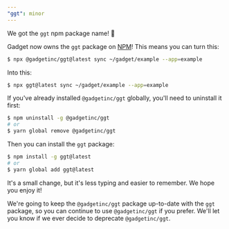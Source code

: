 ```yaml
---
"ggt": minor
---
```


We got the `ggt` npm package name! 🎉

Gadget now owns the `ggt` package on [NPM](https://www.npmjs.com/package/ggt)! This means you can turn this:

```sh
$ npx @gadgetinc/ggt@latest sync ~/gadget/example --app=example
```

Into this:

```sh
$ npx ggt@latest sync ~/gadget/example --app=example
```

If you've already installed `@gadgetinc/ggt` globally, you'll need to uninstall it first:

```sh
$ npm uninstall -g @gadgetinc/ggt
# or
$ yarn global remove @gadgetinc/ggt
```

Then you can install the `ggt` package:

```sh
$ npm install -g ggt@latest
# or
$ yarn global add ggt@latest
```

It's a small change, but it's less typing and easier to remember. We hope you enjoy it!

We're going to keep the `@gadgetinc/ggt` package up-to-date with the `ggt` package, so you can continue to use `@gadgetinc/ggt` if you prefer. We'll let you know if we ever decide to deprecate `@gadgetinc/ggt`.
